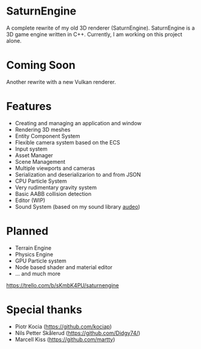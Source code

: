 # SaturnEngine

A complete rewrite of my old 3D renderer (SaturnEngine). SaturnEngine is a 3D game engine written in C++. 
Currently, I am working on this project alone.

# Coming Soon

Another rewrite with a new Vulkan renderer.

# Features

- Creating and managing an application and window
- Rendering 3D meshes
- Entity Component System
- Flexible camera system based on the ECS
- Input system
- Asset Manager
- Scene Management
- Multiple viewports and cameras
- Serialization and deserializarion to and from JSON
- CPU Particle System
- Very rudimentary gravity system
- Basic AABB collision detection
- Editor (WIP)
- Sound System (based on my sound library [audeo](https://github.com/NotAPenguin0/audeo))

# Planned 

- Terrain Engine
- Physics Engine
- GPU Particle system
- Node based shader and material editor
- ... and much more

https://trello.com/b/sKmbK4PU/saturnengine

# Special thanks

- Piotr Kocia (https://github.com/kociap)
- Nils Petter Skålerud (https://github.com/Didgy74/)
- Marcell Kiss (https://github.com/martty)
